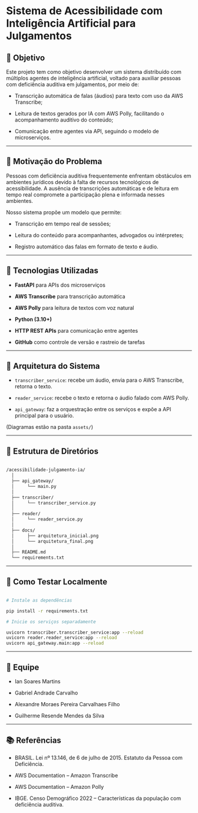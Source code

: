 # Sistema de Acessibilidade com Inteligência Artificial para Julgamentos

## 🎯 Objetivo

Este projeto tem como objetivo desenvolver um sistema distribuído com múltiplos agentes de inteligência artificial, voltado para auxiliar pessoas com deficiência auditiva em julgamentos, por meio de:

- Transcrição automática de falas (áudios) para texto com uso da AWS Transcribe;
  
- Leitura de textos gerados por IA com AWS Polly, facilitando o acompanhamento auditivo do conteúdo;
  
- Comunicação entre agentes via API, seguindo o modelo de microserviços.

---

## 🧩 Motivação do Problema

Pessoas com deficiência auditiva frequentemente enfrentam obstáculos em ambientes jurídicos devido à falta de recursos tecnológicos de acessibilidade. A ausência de transcrições automáticas e de leitura em tempo real compromete a participação plena e informada nesses ambientes.

Nosso sistema propõe um modelo que permite:

- Transcrição em tempo real de sessões;
  
- Leitura do conteúdo para acompanhantes, advogados ou intérpretes;
  
- Registro automático das falas em formato de texto e áudio.

---

## 🔗 Tecnologias Utilizadas

- **FastAPI** para APIs dos microserviços
 
- **AWS Transcribe** para transcrição automática
  
- **AWS Polly** para leitura de textos com voz natural
  
- **Python (3.10+)**
  
- **HTTP REST APIs** para comunicação entre agentes
  
- **GitHub** como controle de versão e rastreio de tarefas

---

## 🧠 Arquitetura do Sistema

- `transcriber_service`: recebe um áudio, envia para o AWS Transcribe, retorna o texto.
  
- `reader_service`: recebe o texto e retorna o áudio falado com AWS Polly.
  
- `api_gateway`: faz a orquestração entre os serviços e expõe a API principal para o usuário.

(Diagramas estão na pasta `assets/`)

---

## 📎 Estrutura de Diretórios

```bash

/acessibilidade-julgamento-ia/
  │ 
  ├── api_gateway/
  │     └── main.py
  │ 
  ├── transcriber/
  │     └── transcriber_service.py
  │ 
  ├── reader/
  │     └── reader_service.py
  │ 
  ├── docs/
  │     ├── arquitetura_inicial.png
  │     └── arquitetura_final.png
  │ 
  ├── README.md
  └── requirements.txt

```

---

## 🧪 Como Testar Localmente

```bash

# Instale as dependências

pip install -r requirements.txt

# Inicie os serviços separadamente

uvicorn transcriber.transcriber_service:app --reload
uvicorn reader.reader_service:app --reload
uvicorn api_gateway.main:app --reload

```
---

## 👥 Equipe

- Ian Soares Martins
  
- Gabriel Andrade Carvalho

- Alexandre Moraes Pereira Carvalhaes Filho

- Guilherme Resende Mendes da Silva

---

## 📚 Referências

- BRASIL. Lei nº 13.146, de 6 de julho de 2015. Estatuto da Pessoa com Deficiência.

- AWS Documentation – Amazon Transcribe

- AWS Documentation – Amazon Polly

- IBGE. Censo Demográfico 2022 – Características da população com deficiência auditiva.

